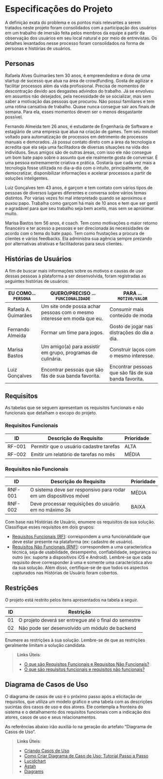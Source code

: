 # Especificações do Projeto

A definição exata do problema e os pontos mais relevantes a serem tratados neste projeto foram consolidados com a participação dos usuários em um trabalho de imersão feita pelos membros da equipe a partir da observação dos usuários em seu local natural e por meio de entrevistas. Os detalhes levantados nesse processo foram consolidados na forma de personas e histórias de usuários.

## Personas

Rafaela Alves Guimarães tem 30 anos, é empreendedora e dona de uma startup de sucesso que atua na área de crowdfunding. Gosta de agilizar e facilitar processos além da vida profissional. Precisa de momentos de descontração devido aos desgastes advindos do trabalho. Já se envolveu em assuntos não desejados, pela necessidade de se socializar, mas sem saber a motivação das pessoas que procurou. Não possui familiares e tem uma rotina cansativa de trabalho. Quase nunca consegue sair aos finais de semana. Para ela, esses momentos devem ser o menos desgastante possível.

Fernando Almeida tem 26 anos, é estudante de Engenharia de Software e estagiário de uma empresa que atua na criação de games. Tem seu mindset voltado para automatização de processos em detrimento de processos manuais e demorados. Já possui contato direto com a área da tecnologia e acredita que ela seja uma facilitadora de diversas situações na vida dos indivíduos. Seus amigos são de outras áreas, com isso ele não consegue um bom bate papo sobre o assunto que ele realmente gosta de conversar. É uma pessoa extremamente criativa e prática. Gostaria que cada vez mais a tecnologia fosse utilizada no dia-a-dia com o intuito, principalmente, de democratizar, disponibilizar informações e acelerar processos a partir de soluções inteligentes.

Luiz Gonçalves tem 43 anos, é garçom e tem contato com vários tipos de pessoas de diversos lugares diferentes e conversa sobre vários temas distintos. Por várias vezes foi mal interpretado quando se aproximou e puxou papo. Trabalha como garçom há mais de 10 anos e tem que ser gentil e agradável para que seu trabalho seja bem aceito, mas sem se aproximar muito.

Marisa Bastos tem 56 anos, é coach. Tem como motivações o maior retorno financeiro e ter acesso a pessoas e ser direcionada ás necessidades de acordo com o tema do bate papo. Tem como frustações a procura de clientes e vários feedbacks. Ela administra sua agência sempre prezando por alternativas atrativas  e facilitadoras para seus clientes.




## Histórias de Usuários

A fim de buscar mais informações sobre os motivos e causas de uso dessas pessoas à plataforma a ser desenvolvida, foram registradas as seguintes histórias de usuários:

|EU COMO... `PERSONA`| QUERO/PRECISO ... `FUNCIONALIDADE` |PARA ... `MOTIVO/VALOR`                 |
|--------------------|------------------------------------|----------------------------------------|
|Rafaela A. Guimarães| Um site onde possa achar pessoas com o mesmo interesse em moda que eu.| Consumir mais conteúdo de moda             |
|Fernando Almeida    | Formar um time para jogos.         | Gosto de jogar nas distrações do dia a dia. |
|Marisa Bastos       | Um amigo(a) para assistir em grupo, programas de culinária.| Construir laços com o mesmo interesse.|
|Luiz Gonçalves      | Encontrar pessoas que são fãs de sua banda favorita.| Encontrar pessoas que são fãs de sua banda favorita. |


## Requisitos

As tabelas que se seguem apresentam os requisitos funcionais e não funcionais que detalham o escopo do projeto.

### Requisitos Funcionais

|ID    | Descrição do Requisito  | Prioridade |
|------|-----------------------------------------|----|
|RF-001| Permitir que o usuário cadastre tarefas | ALTA | 
|RF-002| Emitir um relatório de tarefas no mês   | MÉDIA |

### Requisitos não Funcionais

|ID     | Descrição do Requisito  |Prioridade |
|-------|-------------------------|----|
|RNF-001| O sistema deve ser responsivo para rodar em um dispositivos móvel | MÉDIA | 
|RNF-002| Deve processar requisições do usuário em no máximo 3s |  BAIXA | 

Com base nas Histórias de Usuário, enumere os requisitos da sua solução. Classifique esses requisitos em dois grupos:

- [Requisitos Funcionais
 (RF)](https://pt.wikipedia.org/wiki/Requisito_funcional):
 correspondem a uma funcionalidade que deve estar presente na
  plataforma (ex: cadastro de usuário).
- [Requisitos Não Funcionais
  (RNF)](https://pt.wikipedia.org/wiki/Requisito_n%C3%A3o_funcional):
  correspondem a uma característica técnica, seja de usabilidade,
  desempenho, confiabilidade, segurança ou outro (ex: suporte a
  dispositivos iOS e Android).
Lembre-se que cada requisito deve corresponder à uma e somente uma
característica alvo da sua solução. Além disso, certifique-se de que
todos os aspectos capturados nas Histórias de Usuário foram cobertos.

## Restrições

O projeto está restrito pelos itens apresentados na tabela a seguir.

|ID| Restrição                                             |
|--|-------------------------------------------------------|
|01| O projeto deverá ser entregue até o final do semestre |
|02| Não pode ser desenvolvido um módulo de backend        |


Enumere as restrições à sua solução. Lembre-se de que as restrições geralmente limitam a solução candidata.

> **Links Úteis**:
> - [O que são Requisitos Funcionais e Requisitos Não Funcionais?](https://codificar.com.br/requisitos-funcionais-nao-funcionais/)
> - [O que são requisitos funcionais e requisitos não funcionais?](https://analisederequisitos.com.br/requisitos-funcionais-e-requisitos-nao-funcionais-o-que-sao/)

## Diagrama de Casos de Uso

O diagrama de casos de uso é o próximo passo após a elicitação de requisitos, que utiliza um modelo gráfico e uma tabela com as descrições sucintas dos casos de uso e dos atores. Ele contempla a fronteira do sistema e o detalhamento dos requisitos funcionais com a indicação dos atores, casos de uso e seus relacionamentos. 

As referências abaixo irão auxiliá-lo na geração do artefato “Diagrama de Casos de Uso”.

> **Links Úteis**:
> - [Criando Casos de Uso](https://www.ibm.com/docs/pt-br/elm/6.0?topic=requirements-creating-use-cases)
> - [Como Criar Diagrama de Caso de Uso: Tutorial Passo a Passo](https://gitmind.com/pt/fazer-diagrama-de-caso-uso.html/)
> - [Lucidchart](https://www.lucidchart.com/)
> - [Astah](https://astah.net/)
> - [Diagrams](https://app.diagrams.net/)

